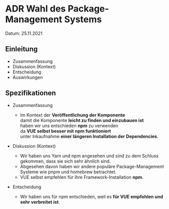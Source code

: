 # ADR Wahl des Package-Management Systems

Datum: 25.11.2021

## Einleitung

* Zusammenfassung
* Diskussion (Kontext)
* Entscheidung
* Auswirkungen

## Spezifikationen ##

* Zusammenfassung
    * Im Kontext der **Veröffentlichung der Komponente** <br>
      damit die Komponente **leicht zu finden und einzubauen ist** <br>
      haben wir uns entschieden **npm** zu verwenden <br>
      da **VUE selbst besser mit npm funktioniert**<br>
      unter Inkaufnahme **einer längeren Installation der Dependencies**.
* Diskussion (Kontext)
  * Wir haben uns Yarn und npm angesehen und sind zu dem Schluss gekommen, dass sie sich sehr ähnlich sind.
  * Abgesehen davon haben wir andere populäre Package-Management Systeme wie pnpm und homebrew betrachtet.
  * VUE selbst empfehlen für ihre Framework-Installation **npm**.
   
* Entscheidung
  * Wir haben uns für npm entschieden, weil es **für VUE empfohlen und sehr verbreitet ist**.
